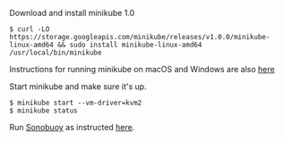 Download and install minikube 1.0
```shell
$ curl -LO https://storage.googleapis.com/minikube/releases/v1.0.0/minikube-linux-amd64 && sudo install minikube-linux-amd64 /usr/local/bin/minikube
```
Instructions for running minikube on macOS and Windows are also [here](https://github.com/kubernetes/minikube)

Start minikube and make sure it's up.
```shell
$ minikube start --vm-driver=kvm2
$ minikube status
```

Run [Sonobuoy](https://github.com/heptio/sonobuoy) as instructed [here](https://github.com/cncf/k8s-conformance/blob/master/instructions.md).
